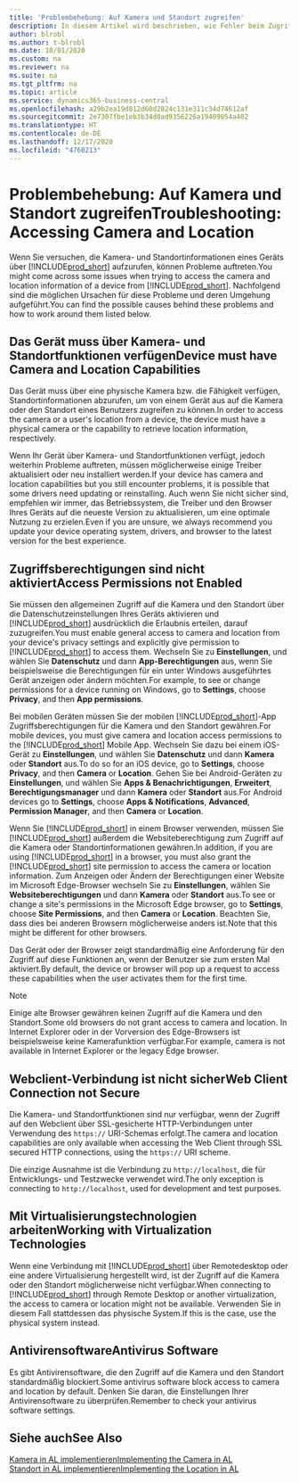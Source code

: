 ```yaml
---
title: 'Problembehebung: Auf Kamera und Standort zugreifen'
description: In diesem Artikel wird beschrieben, wie Fehler beim Zugriff auf Kamera- und Standortinformationen in Business Central behoben werden.
author: blrobl
ms.author: t-blrobl
ms.date: 10/01/2020
ms.custom: na
ms.reviewer: na
ms.suite: na
ms.tgt_pltfrm: na
ms.topic: article
ms.service: dynamics365-business-central
ms.openlocfilehash: a29b2ea19d812d60d2824c131e311c34d74612af
ms.sourcegitcommit: 2e7307fbe1eb3b34d0ad9356226a19409054a402
ms.translationtype: HT
ms.contentlocale: de-DE
ms.lasthandoff: 12/17/2020
ms.locfileid: "4760213"
---
```

# <a name="troubleshooting-accessing-camera-and-location"></a><span data-ttu-id="0ba88-103">Problembehebung: Auf Kamera und Standort zugreifen</span><span class="sxs-lookup"><span data-stu-id="0ba88-103">Troubleshooting: Accessing Camera and Location</span></span>

<span data-ttu-id="0ba88-104">Wenn Sie versuchen, die Kamera- und Standortinformationen eines Geräts über [!INCLUDE[prod_short](includes/prod_short.md)] aufzurufen, können Probleme auftreten.</span><span class="sxs-lookup"><span data-stu-id="0ba88-104">You might come across some issues when trying to access the camera and location information of a device from [!INCLUDE[prod_short](includes/prod_short.md)].</span></span> <span data-ttu-id="0ba88-105">Nachfolgend sind die möglichen Ursachen für diese Probleme und deren Umgehung aufgeführt.</span><span class="sxs-lookup"><span data-stu-id="0ba88-105">You can find the possible causes behind these problems and how to work around them listed below.</span></span>

## <a name="device-must-have-camera-and-location-capabilities"></a><span data-ttu-id="0ba88-106">Das Gerät muss über Kamera- und Standortfunktionen verfügen</span><span class="sxs-lookup"><span data-stu-id="0ba88-106">Device must have Camera and Location Capabilities</span></span>

<span data-ttu-id="0ba88-107">Das Gerät muss über eine physische Kamera bzw. die Fähigkeit verfügen, Standortinformationen abzurufen, um von einem Gerät aus auf die Kamera oder den Standort eines Benutzers zugreifen zu können.</span><span class="sxs-lookup"><span data-stu-id="0ba88-107">In order to access the camera or a user's location from a device, the device must have a physical camera or the capability to retrieve location information, respectively.</span></span>

<span data-ttu-id="0ba88-108">Wenn Ihr Gerät über Kamera- und Standortfunktionen verfügt, jedoch weiterhin Probleme auftreten, müssen möglicherweise einige Treiber aktualisiert oder neu installiert werden.</span><span class="sxs-lookup"><span data-stu-id="0ba88-108">If your device has camera and location capabilities but you still encounter problems, it is possible that some drivers need updating or reinstalling.</span></span> <span data-ttu-id="0ba88-109">Auch wenn Sie nicht sicher sind, empfehlen wir immer, das Betriebssystem, die Treiber und den Browser Ihres Geräts auf die neueste Version zu aktualisieren, um eine optimale Nutzung zu erzielen.</span><span class="sxs-lookup"><span data-stu-id="0ba88-109">Even if you are unsure, we always recommend you update your device operating system, drivers, and browser to the latest version for the best experience.</span></span>

## <a name="access-permissions-not-enabled"></a><span data-ttu-id="0ba88-110">Zugriffsberechtigungen sind nicht aktiviert</span><span class="sxs-lookup"><span data-stu-id="0ba88-110">Access Permissions not Enabled</span></span>

<span data-ttu-id="0ba88-111">Sie müssen den allgemeinen Zugriff auf die Kamera und den Standort über die Datenschutzeinstellungen Ihres Geräts aktivieren und [!INCLUDE[prod_short](includes/prod_short.md)] ausdrücklich die Erlaubnis erteilen, darauf zuzugreifen.</span><span class="sxs-lookup"><span data-stu-id="0ba88-111">You must enable general access to camera and location from your device's privacy settings and explicitly give permission to  [!INCLUDE[prod_short](includes/prod_short.md)] to access them.</span></span> <span data-ttu-id="0ba88-112">Wechseln Sie zu **Einstellungen**, und wählen Sie **Datenschutz** und dann **App-Berechtigungen** aus, wenn Sie beispielsweise die Berechtigungen für ein unter Windows ausgeführtes Gerät anzeigen oder ändern möchten.</span><span class="sxs-lookup"><span data-stu-id="0ba88-112">For example, to see or change permissions for a device running on Windows, go to **Settings**, choose **Privacy**, and then **App permissions**.</span></span> 

<span data-ttu-id="0ba88-113">Bei mobilen Geräten müssen Sie der mobilen [!INCLUDE[prod_short](includes/prod_short.md)]-App Zugriffsberechtigungen für die Kamera und den Standort gewähren.</span><span class="sxs-lookup"><span data-stu-id="0ba88-113">For mobile devices, you must give camera and location access permissions to the [!INCLUDE[prod_short](includes/prod_short.md)] Mobile App.</span></span> <span data-ttu-id="0ba88-114">Wechseln Sie dazu bei einem iOS-Gerät zu **Einstellungen**, und wählen Sie **Datenschutz** und dann **Kamera** oder **Standort** aus.</span><span class="sxs-lookup"><span data-stu-id="0ba88-114">To do so for an iOS device, go to **Settings**, choose **Privacy**, and then **Camera** or **Location**.</span></span> <span data-ttu-id="0ba88-115">Gehen Sie bei Android-Geräten zu **Einstellungen**, und wählen Sie **Apps & Benachrichtigungen**, **Erweitert**, **Berechtigungsmanager** und dann **Kamera** oder **Standort** aus.</span><span class="sxs-lookup"><span data-stu-id="0ba88-115">For Android devices go to **Settings**, choose **Apps & Notifications**, **Advanced**, **Permission Manager**, and then **Camera** or **Location**.</span></span>

<span data-ttu-id="0ba88-116">Wenn Sie [!INCLUDE[prod_short](includes/prod_short.md)] in einem Browser verwenden, müssen Sie [!INCLUDE[prod_short](includes/prod_short.md)] außerdem die Websiteberechtigung zum Zugriff auf die Kamera oder Standortinformationen gewähren.</span><span class="sxs-lookup"><span data-stu-id="0ba88-116">In addition, if you are using [!INCLUDE[prod_short](includes/prod_short.md)] in a browser, you must also grant the [!INCLUDE[prod_short](includes/prod_short.md)] site permission to access the camera or location information.</span></span> <span data-ttu-id="0ba88-117">Zum Anzeigen oder Ändern der Berechtigungen einer Website im Microsoft Edge-Browser wechseln Sie zu **Einstellungen**, wählen Sie **Websiteberechtigungen** und dann **Kamera** oder **Standort** aus.</span><span class="sxs-lookup"><span data-stu-id="0ba88-117">To see or change a site's permissions in the Microsoft Edge browser, go to **Settings**, choose **Site Permissions**, and then **Camera** or **Location**.</span></span> <span data-ttu-id="0ba88-118">Beachten Sie, dass dies bei anderen Browsern möglicherweise anders ist.</span><span class="sxs-lookup"><span data-stu-id="0ba88-118">Note that this might be different for other browsers.</span></span>

<span data-ttu-id="0ba88-119">Das Gerät oder der Browser zeigt standardmäßig eine Anforderung für den Zugriff auf diese Funktionen an, wenn der Benutzer sie zum ersten Mal aktiviert.</span><span class="sxs-lookup"><span data-stu-id="0ba88-119">By default, the device or browser will pop up a request to access these capabilities when the user activates them for the first time.</span></span>

> [!NOTE]  
> <span data-ttu-id="0ba88-120">Einige alte Browser gewähren keinen Zugriff auf die Kamera und den Standort.</span><span class="sxs-lookup"><span data-stu-id="0ba88-120">Some old browsers do not grant access to camera and location.</span></span> <span data-ttu-id="0ba88-121">In Internet Explorer oder in der Vorversion des Edge-Browsers ist beispielsweise keine Kamerafunktion verfügbar.</span><span class="sxs-lookup"><span data-stu-id="0ba88-121">For example, camera is not available in Internet Explorer or the legacy Edge browser.</span></span>

## <a name="web-client-connection-not-secure"></a><span data-ttu-id="0ba88-122">Webclient-Verbindung ist nicht sicher</span><span class="sxs-lookup"><span data-stu-id="0ba88-122">Web Client Connection not Secure</span></span>

<span data-ttu-id="0ba88-123">Die Kamera- und Standortfunktionen sind nur verfügbar, wenn der Zugriff auf den Webclient über SSL-gesicherte HTTP-Verbindungen unter Verwendung des `https://` URI-Schemas erfolgt.</span><span class="sxs-lookup"><span data-stu-id="0ba88-123">The camera and location capabilities are only available when accessing the Web Client through SSL secured HTTP connections, using the `https://` URI scheme.</span></span> 

<span data-ttu-id="0ba88-124">Die einzige Ausnahme ist die Verbindung zu `http://localhost`, die für Entwicklungs- und Testzwecke verwendet wird.</span><span class="sxs-lookup"><span data-stu-id="0ba88-124">The only exception is connecting to `http://localhost`, used for development and test purposes.</span></span>


## <a name="working-with-virtualization-technologies"></a><span data-ttu-id="0ba88-125">Mit Virtualisierungstechnologien arbeiten</span><span class="sxs-lookup"><span data-stu-id="0ba88-125">Working with Virtualization Technologies</span></span>

<span data-ttu-id="0ba88-126">Wenn eine Verbindung mit [!INCLUDE[prod_short](includes/prod_short.md)] über Remotedesktop oder eine andere Virtualisierung hergestellt wird, ist der Zugriff auf die Kamera oder den Standort möglicherweise nicht verfügbar.</span><span class="sxs-lookup"><span data-stu-id="0ba88-126">When connecting to [!INCLUDE[prod_short](includes/prod_short.md)] through Remote Desktop or another virtualization, the access to camera or location might not be available.</span></span> <span data-ttu-id="0ba88-127">Verwenden Sie in diesem Fall stattdessen das physische System.</span><span class="sxs-lookup"><span data-stu-id="0ba88-127">If this is the case, use the physical system instead.</span></span>

## <a name="antivirus-software"></a><span data-ttu-id="0ba88-128">Antivirensoftware</span><span class="sxs-lookup"><span data-stu-id="0ba88-128">Antivirus Software</span></span>
<span data-ttu-id="0ba88-129">Es gibt Antivirensoftware, die den Zugriff auf die Kamera und den Standort standardmäßig blockiert.</span><span class="sxs-lookup"><span data-stu-id="0ba88-129">Some antivirus software block access to camera and location by default.</span></span> <span data-ttu-id="0ba88-130">Denken Sie daran, die Einstellungen Ihrer Antivirensoftware zu überprüfen.</span><span class="sxs-lookup"><span data-stu-id="0ba88-130">Remember to check your antivirus software settings.</span></span>

## <a name="see-also"></a><span data-ttu-id="0ba88-131">Siehe auch</span><span class="sxs-lookup"><span data-stu-id="0ba88-131">See Also</span></span>
[<span data-ttu-id="0ba88-132">Kamera in AL implementieren</span><span class="sxs-lookup"><span data-stu-id="0ba88-132">Implementing the Camera in AL</span></span>](/dynamics365/business-central/dev-itpro/developer/devenv-implement-camera-al)  
[<span data-ttu-id="0ba88-133">Standort in AL implementieren</span><span class="sxs-lookup"><span data-stu-id="0ba88-133">Implementing the Location in AL</span></span>](/dynamics365/business-central/dev-itpro/developer/devenv-implement-location-al)
